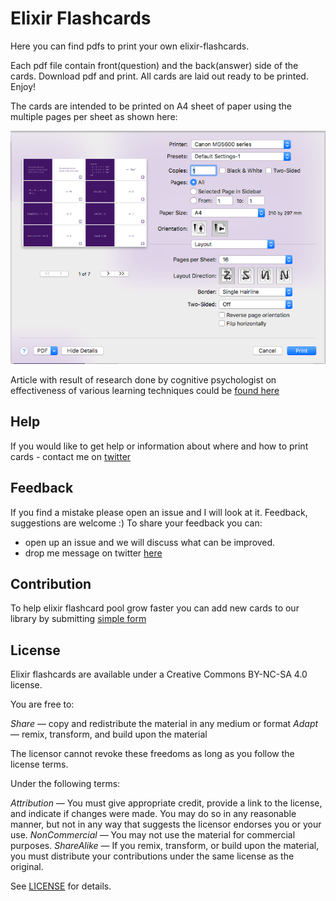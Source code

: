 # Elixir Flashcards

Here you can find pdfs to print your own elixir-flashcards.


Each pdf file contain front(question) and the back(answer) side of the cards.
Download pdf and print. All cards are laid out ready to be printed. Enjoy!

The cards are intended to be printed on A4 sheet of paper using the multiple
pages per sheet as shown here:

![](printer-settings.png)

Article with result of research done by cognitive psychologist on effectiveness
of various learning techniques could be [found here](http://bigthink.com/neurobonkers/assessing-the-evidence-for-the-one-thing-you-never-get-taught-in-school-how-to-learn)

## Help

If you would like to get help or information about where and how to print cards -
contact me on [twitter](https://twitter.com/Tetiana12345678)

## Feedback

If you find a mistake please open an issue and I will look at it.
Feedback, suggestions are welcome :)
To share your feedback you can:
* open up an issue and we will discuss what can be improved.
* drop me message on twitter [here](https://twitter.com/Tetiana12345678)

## Contribution

To help elixir flashcard pool grow faster you can add new cards to our library
by submitting [simple form](https://goo.gl/nwTfQo)

## License

Elixir flashcards are available under a Creative Commons BY-NC-SA 4.0 license.

You are free to:

*Share* — copy and redistribute the material in any medium or format
*Adapt* — remix, transform, and build upon the material

The licensor cannot revoke these freedoms as long as you follow the license terms.

Under the following terms:

*Attribution* — You must give appropriate credit, provide a link to the license,
and indicate if changes were made. You may do so in any reasonable manner, but
not in any way that suggests the licensor endorses you or your use.
*NonCommercial* — You may not use the material for commercial purposes.
*ShareAlike* — If you remix, transform, or build upon the material, you must
distribute your contributions under the same license as the original.

See [LICENSE](LICENSE.md) for details.
